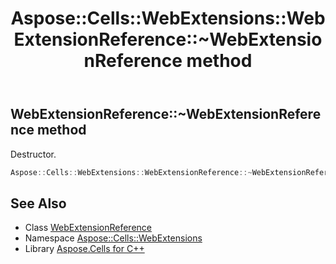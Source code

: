 ﻿---
title: Aspose::Cells::WebExtensions::WebExtensionReference::~WebExtensionReference method
linktitle: ~WebExtensionReference
second_title: Aspose.Cells for C++ API Reference
description: 'Aspose::Cells::WebExtensions::WebExtensionReference::~WebExtensionReference method. Destructor in C++.'
type: docs
weight: 200
url: /cpp/aspose.cells.webextensions/webextensionreference/~webextensionreference/
---
## WebExtensionReference::~WebExtensionReference method


Destructor.

```cpp
Aspose::Cells::WebExtensions::WebExtensionReference::~WebExtensionReference()
```

## See Also

* Class [WebExtensionReference](../)
* Namespace [Aspose::Cells::WebExtensions](../../)
* Library [Aspose.Cells for C++](../../../)
